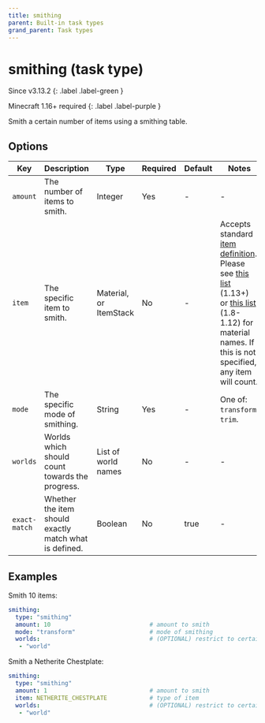 ```yaml
---
title: smithing
parent: Built-in task types
grand_parent: Task types
---
```


# smithing (task type)

Since v3.13.2
{: .label .label-green }

Minecraft 1.16+ required
{: .label .label-purple }

Smith a certain number of items using a smithing table.

## Options

| Key           | Description                                            | Type                   | Required | Default | Notes                                                                                                                                                                                                                                                                                                                       |
|---------------|--------------------------------------------------------|------------------------|----------|---------|-----------------------------------------------------------------------------------------------------------------------------------------------------------------------------------------------------------------------------------------------------------------------------------------------------------------------------|
| `amount`      | The number of items to smith.                          | Integer                | Yes      | \-      | \-                                                                                                                                                                                                                                                                                                                          |
| `item`        | The specific item to smith.                            | Material, or ItemStack | No       | \-      | Accepts standard [item definition](../configuration/defining-items). Please see [this list](https://hub.spigotmc.org/javadocs/bukkit/org/bukkit/Material.html) (1.13+) or [this list](https://helpch.at/docs/1.12.2/org/bukkit/Material.html) (1.8-1.12) for material names. If this is not specified, any item will count. |
| `mode`        | The specific mode of smithing.                         | String                 | Yes      | \-      | One of: `transform`, `trim`. |
| `worlds`      | Worlds which should count towards the progress.        | List of world names    | No       | \-      | \-                                                                                                                                                                                                                                                                                                                          |
| `exact-match` | Whether the item should exactly match what is defined. | Boolean                | No       | true    | \-                                                                                                                                                                                                                                                                                                                          |

## Examples

Smith 10 items:

``` yaml
smithing:
  type: "smithing"
  amount: 10                            # amount to smith
  mode: "transform"                     # mode of smithing
  worlds:                               # (OPTIONAL) restrict to certain worlds
   - "world"
```

Smith a Netherite Chestplate:

``` yaml
smithing:
  type: "smithing"
  amount: 1                             # amount to smith
  item: NETHERITE_CHESTPLATE            # type of item 
  worlds:                               # (OPTIONAL) restrict to certain worlds
   - "world"
```
